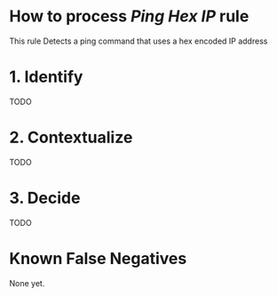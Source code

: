 # How to process *Ping Hex IP* rule
This rule Detects a ping command that uses a hex encoded IP address

# 1. Identify
TODO

# 2. Contextualize
TODO

# 3. Decide
TODO

# Known False Negatives
None yet.
